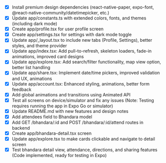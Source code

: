 - [x] Install premium design dependencies (react-native-paper, expo-font, @react-native-community/datetimepicker, etc.)
- [x] Update app/constants.ts with extended colors, fonts, and themes (including dark mode)
- [x] Create app/profile.tsx for user profile screen
- [x] Create app/settings.tsx for settings with dark mode toggle
- [x] Update app/_layout.tsx to include new tabs (Profile, Settings), better styles, and theme provider
- [x] Update app/index.tsx: Add pull-to-refresh, skeleton loaders, fade-in animations, improved card designs
- [x] Update app/explore.tsx: Add search/filter functionality, map view option, better list handling
- [x] Update app/share.tsx: Implement date/time pickers, improved validation and UX, animations
- [x] Update app/account.tsx: Enhanced styling, animations, better form feedback
- [x] Add global animations and transitions using Animated API
- [x] Test all screens on device/simulator and fix any issues (Note: Testing requires running the app in Expo Go or simulator)
- [x] Update README.md with new features and design notes
- [x] Add attendees field to Bhandara model
- [x] Add GET /bhandara/:id and POST /bhandara/:id/attend routes in backend
- [x] Create app/bhandara-detail.tsx screen
- [x] Update app/explore.tsx to make cards clickable and navigate to detail screen
- [x] Test bhandara detail view, attendance, directions, and sharing features (Code implemented, ready for testing in Expo)
